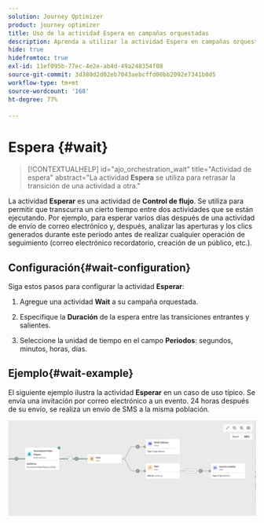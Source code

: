 ```yaml
---
solution: Journey Optimizer
product: journey optimizer
title: Uso de la actividad Espera en campañas orquestadas
description: Aprenda a utilizar la actividad Espera en campañas orquestadas
hide: true
hidefromtoc: true
exl-id: 11ef095b-77ec-4e2e-ab4d-49a248354f08
source-git-commit: 3d380d2d02eb7043aebcffd00bb2092e7341b0d5
workflow-type: tm+mt
source-wordcount: '168'
ht-degree: 77%

---
```


# Espera {#wait}

>[!CONTEXTUALHELP]
>id="ajo_orchestration_wait"
>title="Actividad de espera"
>abstract="La actividad **Espera** se utiliza para retrasar la transición de una actividad a otra."

La actividad **Esperar** es una actividad de **Control de flujo**. Se utiliza para permitir que transcurra un cierto tiempo entre dos actividades que se están ejecutando. Por ejemplo, para esperar varios días después de una actividad de envío de correo electrónico y, después, analizar las aperturas y los clics generados durante este período antes de realizar cualquier operación de seguimiento (correo electrónico recordatorio, creación de un público, etc.).

## Configuración{#wait-configuration}

Siga estos pasos para configurar la actividad **Esperar**:

1. Agregue una actividad **Wait** a su campaña orquestada.

1. Especifique la **Duración** de la espera entre las transiciones entrantes y salientes.

1. Seleccione la unidad de tiempo en el campo **Periodos**: segundos, minutos, horas, días.

## Ejemplo{#wait-example}

El siguiente ejemplo ilustra la actividad **Esperar** en un caso de uso típico. Se envía una invitación por correo electrónico a un evento. 24 horas después de su envío, se realiza un envío de SMS a la misma población.

![](../assets/workflow-wait-example.png)
